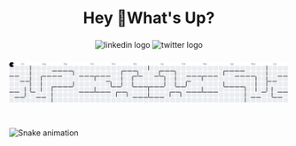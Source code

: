 <h1 align="center">Hey 👋What's Up?</h1>

<!-- ###

<div align="center">
  <img src="https://cdn.jsdelivr.net/gh/devicons/devicon/icons/javascript/javascript-original.svg" height="60" alt="javascript logo"  />
  <img width="12" />
  <img src="https://cdn.jsdelivr.net/gh/devicons/devicon/icons/java/java-original.svg" height="60" alt="java logo"  />
  <img width="12" />
  <img src="https://cdn.jsdelivr.net/gh/devicons/devicon/icons/python/python-original.svg" height="60" alt="python logo"  />
  <img width="12" />
  <img src="https://cdn.jsdelivr.net/gh/devicons/devicon/icons/cplusplus/cplusplus-original.svg" height="60" alt="cplusplus logo"  />
  <img width="12" />
  <img src="https://cdn.jsdelivr.net/gh/devicons/devicon/icons/linux/linux-original.svg" height="60" alt="linux logo"  />
</div> -->

###

<div align="center">
  <img src="https://www.linkedin.com/in/xjarifx/" height="25" alt="linkedin logo"  />
  <img src="https://x.com/xJARIFx" height="25" alt="twitter logo"  />
</div>

<!-- ###

<div align="center">
  <img src="https://streak-stats.demolab.com?user=xjarifx&locale=en&mode=daily&theme=dracula&hide_border=false&border_radius=5&order=3" height="150" alt="streak graph"  />
  <img src="https://github-profile-trophy.vercel.app?username=xjarifx&theme=dracula&column=-1&row=1&margin-w=8&margin-h=8&no-bg=false&no-frame=false&order=4" height="150" alt="trophy graph"  />
</div> -->

###

<picture>
  <source media="(prefers-color-scheme: dark)" srcset="https://raw.githubusercontent.com/xjarifx/xjarifx/output/pacman-contribution-graph-dark.svg">
  <source media="(prefers-color-scheme: light)" srcset="https://raw.githubusercontent.com/xjarifx/xjarifx/output/pacman-contribution-graph.svg">
  <img alt="pacman contribution graph" src="https://raw.githubusercontent.com/xjarifx/xjarifx/output/pacman-contribution-graph.svg">
</picture>

###

<br clear="both">

<img src="https://raw.githubusercontent.com/maurodesouza/maurodesouza/output/snake.svg" alt="Snake animation" />

###
